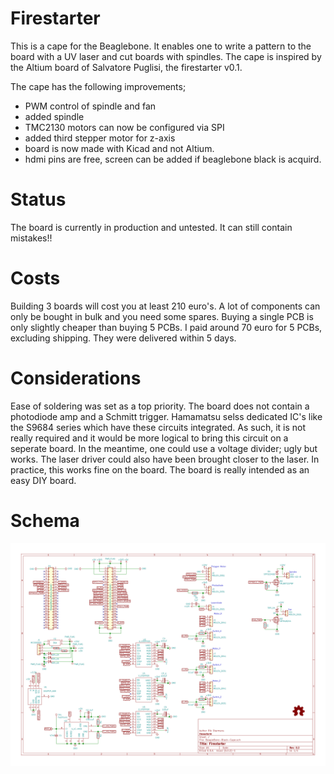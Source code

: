 # Firestarter
This is a cape for the Beaglebone. It enables one to write a pattern to the board with a UV laser and cut boards with spindles.
The cape is inspired by the Altium board of Salvatore Puglisi, the firestarter v0.1.

The cape has the following improvements;
 - PWM control of spindle and fan
 - added spindle
 - TMC2130 motors can now be configured via SPI
 - added third stepper motor for z-axis
 - board is now made with Kicad and not Altium.
 - hdmi pins are free, screen can be added if beaglebone black is acquird.
 
# Status
The board is currently in production and untested. It can still contain mistakes!!

# Costs
Building 3 boards will cost you at least 210 euro's. A lot of components can only be bought in bulk and you need some spares.
Buying a single PCB is only slightly cheaper than buying 5 PCBs. I paid around 70 euro for 5 PCBs, excluding shipping. They were delivered within 5 days.

# Considerations
Ease of soldering was set as a top priority. The board does not contain a photodiode amp and a Schmitt trigger. Hamamatsu selss dedicated IC's like the S9684 series which have these circuits integrated. As such, it is not really required and it would be more logical to bring this circuit on a seperate board. In the meantime, one could use a voltage divider; ugly but works.
The laser driver could also have been brought closer to the laser. In practice, this works fine on the board.
The board is really intended as an easy DIY board.

# Schema
![](/images/BeagleBone-Black-Cape.svg)







